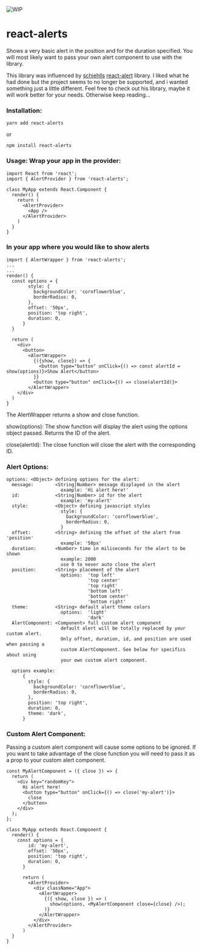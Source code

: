 ![WIP](https://img.shields.io/badge/WIP-DO%20NOT%20USE-red.svg)

# react-alerts

Shows a very basic alert in the position and for the duration specified. You
will most likely want to pass your own alert component to use with the library.

This library was influenced by
[schiehlls](https://github.com/schiehll/ 'schiehll')
[react-alert](https://github.com/schiehll/react-alert 'react-alert') library. I
liked what he had done but the project seems to no longer be supported, and i
wanted something just a little different. Feel free to check out his library,
maybe it will work better for your needs. Otherwise keep reading...

### Installation:

```
yarn add react-alerts
```

or

```
npm install react-alerts
```

### Usage: Wrap your app in the provider:

```
import React from 'react';
import { AlertProvider } from 'react-alerts';

class MyApp extends React.Component {
  render() {
    return (
      <AlertProvider>
        <App />
      </AlertProvider>
    )
  }
}
```

### In your app where you would like to show alerts

```
import { AlertWrapper } from 'react-alerts';
...
...
render() {
  const options = {
        style: {
          backgroundColor: 'cornflowerblue',
          borderRadius: 0,
        },
        offset: '50px',
        position: 'top right',
        duration: 0,
      }
  }

  return (
    <div>
      <button>
        <AlertWrapper>
          {({show, close}) => {
            <button type="button" onClick={() => const alertId = show(options)}>Show Alert</button>
          }}
          <button type="button" onClick={() => close(alertId)}>
        </AlertWrapper>
    </div>
  )
}
```

The AlertWrapper returns a show and close function.

show(options): The show function will display the alert using the options object
passed. Returns the ID of the alert.

close(alertId): The close function will close the alert with the corresponding
ID.

### Alert Options:

```
options: <Object> defining options for the alert:
  message:        <String|Number> message displayed in the alert
                    example: 'Hi alert here!'
  id:             <String|Number> id for the alert
                    example: 'my-alert'
  style:          <Object> defining javascript styles
                    style: {
                      backgroundColor: 'cornflowerblue',
                      borderRadius: 0,
                    }
  offset:         <String> defining the offset of the alert from 'position'
                    example: '50px'
  duration:       <Number> time in miliseconds for the alert to be shown
                    example: 2000
                    use 0 to never auto close the alert
  position:       <String> placement of the alert
                    options:  'top left'
                              'top center'
                              'top right'
                              'bottom left'
                              'bottom center'
                              'bottom right'
  theme:          <String> default alert theme colors
                    options:  'light'
                              'dark'
  AlertComponent: <Component> full custom alert component
                    default alert will be totally replaced by your custom alert.
                    Only offset, duration, id, and position are used when passing a
                    custom AlertComponent. See below for specifics about using
                    your own custom alert component.

  options example:
      {
        style: {
          backgroundColor: 'cornflowerblue',
          borderRadius: 0,
        },
        position: 'top right',
        duration: 0,
        theme: 'dark',
      }
```

### Custom Alert Component:

Passing a custom alert component will cause some options to be ignored. If you
want to take advantage of the close function you will need to pass it as a prop
to your custom alert component.

```
const MyAlertComponent = ({ close }) => {
  return (
    <div key="randomKey">
      Hi alert here!
      <button type="button" onClick={() => close('my-alert')}>
        close
      </button>
    </div>
  );
};

class MyApp extends React.Component {
  render() {
    const options = {
        id: 'my-alert',
        offset: '50px',
        position: 'top right',
        duration: 0,
      }

      return (
        <AlertProvider>
          <div className="App">
            <AlertWrapper>
              {({ show, close }) => (
                show(options, <MyAlertComponent close={close} />);
              )}
            </AlertWrapper>
          </div>
        </AlertProvider>
      )
  }
}
```
